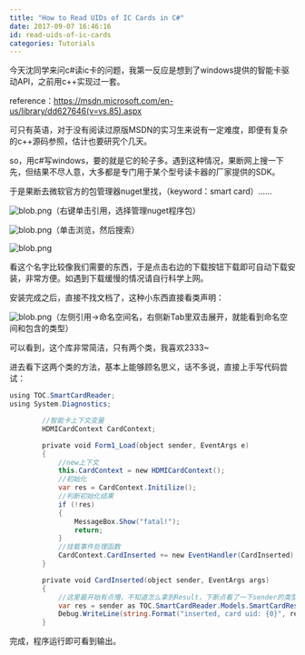 ```yaml
---
title: "How to Read UIDs of IC Cards in C#"
date: 2017-09-07 16:46:16
id: read-uids-of-ic-cards
categories: Tutorials
---
```


今天沈同学来问c#读ic卡的问题，我第一反应是想到了windows提供的智能卡驱动API，之前用c++实现过一套。

reference：<https://msdn.microsoft.com/en-us/library/dd627646(v=vs.85).aspx>

可只有英语，对于没有阅读过原版MSDN的实习生来说有一定难度，即便有复杂的c++源码参照，估计也要研究个几天。

so，用c#写windows，要的就是它的轮子多。遇到这种情况，果断网上搜一下先，但结果不尽人意，大多都是专门用于某个型号读卡器的厂家提供的SDK。

于是果断去微软官方的包管理器nuget里找，（keyword：smart card）……

![blob.png](https://i.loli.net/2018/08/15/5b73a59a8ec2a.png)（右键单击引用，选择管理nuget程序包）

![blob.png](https://i.loli.net/2018/08/15/5b73a59b6b293.png)（单击浏览，然后搜索）

![blob.png](https://i.loli.net/2018/08/15/5b73a59c00073.png)

看这个名字比较像我们需要的东西，于是点击右边的下载按钮下载即可自动下载安装，非常方便。如遇到下载缓慢的情况请自行科学上网。

安装完成之后，直接不找文档了，这种小东西直接看类声明：

![blob.png](https://i.loli.net/2018/08/15/5b73a59cd251b.png)（左侧引用->命名空间名，右侧新Tab里双击展开，就能看到命名空间和包含的类型）

可以看到，这个库非常简洁，只有两个类，我喜欢2333~

进去看下这两个类的方法，基本上能够顾名思义，话不多说，直接上手写代码尝试：

```csharp
using TOC.SmartCardReader;
using System.Diagnostics;

        //智能卡上下文变量
        HDMICardContext CardContext;

        private void Form1_Load(object sender, EventArgs e)
        {
            //new上下文
            this.CardContext = new HDMICardContext();
            //初始化
            var res = CardContext.Initilize();
            //判断初始化结果
            if (!res)
            {
                MessageBox.Show("fatal!");
                return;
            }
            //挂载事件处理函数
            CardContext.CardInserted += new EventHandler(CardInserted);
        }

        private void CardInserted(object sender, EventArgs args)
        {
            //这里最开始有点懵，不知道怎么拿到Result，下断点看了一下sender的类型就是我们要的Result，于是直接as一下然后输出即可
            var res = sender as TOC.SmartCardReader.Models.SmartCardResult;
            Debug.WriteLine(string.Format("inserted, card uid: {0}", res.CardUID));
        }
```

完成，程序运行即可看到输出。